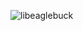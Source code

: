 ![libeaglebuck](https://github.com/sekolahrobot/Eagle-Library/assets/9016700/ad57cb8c-2786-4e6c-9791-6416f51fd684)

